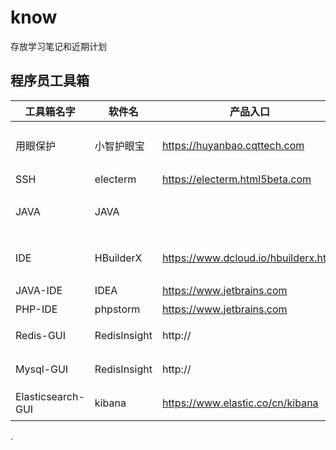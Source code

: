 # know
存放学习笔记和近期计划 
## 程序员工具箱
|工具箱名字|软件名|产品入口|说明|
|----|----|----|----|
|用眼保护|小智护眼宝|https://huyanbao.cqttech.com |建议设置每1小时休息15分钟
|SSH|electerm|https://electerm.html5beta.com |无
|JAVA|JAVA||JAVA JRE\JDK的下载
|IDE|HBuilderX|https://www.dcloud.io/hbuilderx.html | 支持Vue\md\html等
|JAVA-IDE|IDEA|https://www.jetbrains.com |无
|PHP-IDE|phpstorm|https://www.jetbrains.com|无
|Redis-GUI|RedisInsight|http://|可视化管理工具
|Mysql-GUI|RedisInsight|http://|可视化管理工具
|Elasticsearch-GUI|kibana|https://www.elastic.co/cn/kibana |可视化管理工具
.
